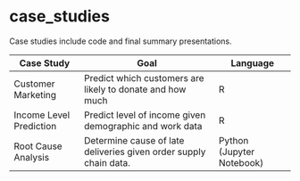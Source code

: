 # case_studies
Case studies include code and final summary presentations.

| Case Study  | Goal | Language |
| ------------- | ------------- | ------------- |
| Customer Marketing | Predict which customers are likely to donate and how much | R  |
| Income Level Prediction  | Predict level of income given demographic and work data | R  |
| Root Cause Analysis | Determine cause of late deliveries given order supply chain data. | Python (Jupyter Notebook)  |
